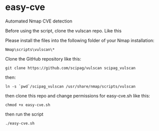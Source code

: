 # easy-cve
Automated Nmap CVE detection 

Before using the script, clone the vulscan repo. Like this

Please install the files into the following folder of your Nmap installation:
```
Nmap\scripts\vulscan\*
```
Clone the GitHub repository like this:
```
git clone https://github.com/scipag/vulscan scipag_vulscan
```
then: 
```
ln -s `pwd`/scipag_vulscan /usr/share/nmap/scripts/vulscan  
```
then clone this repo and change permissions for easy-cve.sh like this:
```
chmod +x easy-cve.sh
```
then run the script
```
./easy-cve.sh
```
